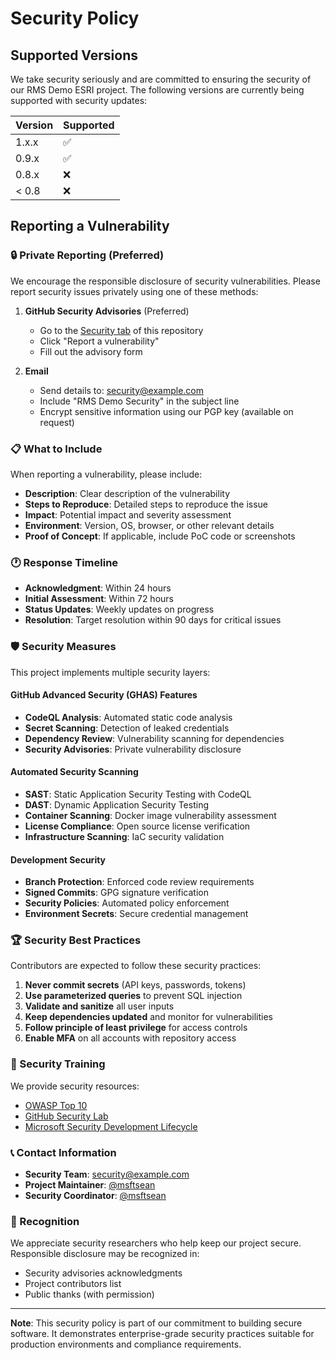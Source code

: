 # Security Policy

## Supported Versions

We take security seriously and are committed to ensuring the security of our RMS Demo ESRI project. The following versions are currently being supported with security updates:

| Version | Supported          |
| ------- | ------------------ |
| 1.x.x   | :white_check_mark: |
| 0.9.x   | :white_check_mark: |
| 0.8.x   | :x:                |
| < 0.8   | :x:                |

## Reporting a Vulnerability

### 🔒 Private Reporting (Preferred)

We encourage the responsible disclosure of security vulnerabilities. Please report security issues privately using one of these methods:

1. **GitHub Security Advisories** (Preferred)
   - Go to the [Security tab](https://github.com/msftsean/rms-demo-esri/security) of this repository
   - Click "Report a vulnerability"
   - Fill out the advisory form

2. **Email**
   - Send details to: security@example.com
   - Include "RMS Demo Security" in the subject line
   - Encrypt sensitive information using our PGP key (available on request)

### 📋 What to Include

When reporting a vulnerability, please include:

- **Description**: Clear description of the vulnerability
- **Steps to Reproduce**: Detailed steps to reproduce the issue
- **Impact**: Potential impact and severity assessment
- **Environment**: Version, OS, browser, or other relevant details
- **Proof of Concept**: If applicable, include PoC code or screenshots

### 🕐 Response Timeline

- **Acknowledgment**: Within 24 hours
- **Initial Assessment**: Within 72 hours  
- **Status Updates**: Weekly updates on progress
- **Resolution**: Target resolution within 90 days for critical issues

### 🛡️ Security Measures

This project implements multiple security layers:

#### GitHub Advanced Security (GHAS) Features
- **CodeQL Analysis**: Automated static code analysis
- **Secret Scanning**: Detection of leaked credentials
- **Dependency Review**: Vulnerability scanning for dependencies
- **Security Advisories**: Private vulnerability disclosure

#### Automated Security Scanning
- **SAST**: Static Application Security Testing with CodeQL
- **DAST**: Dynamic Application Security Testing
- **Container Scanning**: Docker image vulnerability assessment
- **License Compliance**: Open source license verification
- **Infrastructure Scanning**: IaC security validation

#### Development Security
- **Branch Protection**: Enforced code review requirements
- **Signed Commits**: GPG signature verification
- **Security Policies**: Automated policy enforcement
- **Environment Secrets**: Secure credential management

### 🏆 Security Best Practices

Contributors are expected to follow these security practices:

1. **Never commit secrets** (API keys, passwords, tokens)
2. **Use parameterized queries** to prevent SQL injection
3. **Validate and sanitize** all user inputs
4. **Keep dependencies updated** and monitor for vulnerabilities
5. **Follow principle of least privilege** for access controls
6. **Enable MFA** on all accounts with repository access

### 🎯 Security Training

We provide security resources:
- [OWASP Top 10](https://owasp.org/www-project-top-ten/)
- [GitHub Security Lab](https://securitylab.github.com/)
- [Microsoft Security Development Lifecycle](https://www.microsoft.com/en-us/securityengineering/sdl)

### 📞 Contact Information

- **Security Team**: security@example.com
- **Project Maintainer**: [@msftsean](https://github.com/msftsean)
- **Security Coordinator**: [@msftsean](https://github.com/msftsean)

### 🏅 Recognition

We appreciate security researchers who help keep our project secure. Responsible disclosure may be recognized in:
- Security advisories acknowledgments
- Project contributors list  
- Public thanks (with permission)

---

**Note**: This security policy is part of our commitment to building secure software. It demonstrates enterprise-grade security practices suitable for production environments and compliance requirements.
